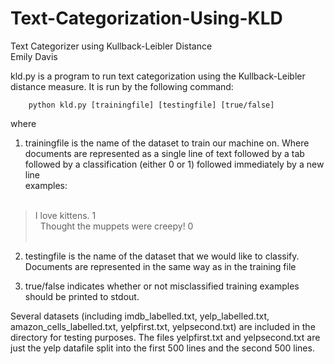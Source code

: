 # Text-Categorization-Using-KLD
Text Categorizer using Kullback-Leibler Distance </br>
Emily Davis

kld.py is a program to run text categorization using the
Kullback-Leibler distance measure.  It is run by the
following command:

        python kld.py [trainingfile] [testingfile] [true/false]

where
        
1. trainingfile is the name of the dataset to train our
machine on.  Where documents are represented as
a single line of text followed by a tab followed by
a classification (either 0 or 1) followed immediately
by a new line </br>
examples:
</br> </br>
> I love kittens. 1  </br>
> &nbsp; Thought the muppets were creepy!        0
</br> </br>
        
2. testingfile is the name of the dataset that we would
like to classify.  Documents are represented in the
same way as in the training file
        
3. true/false indicates whether or not misclassified
training examples should be printed to stdout.

Several datasets (including imdb_labelled.txt,
yelp_labelled.txt, amazon_cells_labelled.txt,
yelpfirst.txt, yelpsecond.txt)
are included in the directory for testing purposes.
The files yelpfirst.txt and yelpsecond.txt are just the
yelp datafile split into the first 500 lines and the 
second 500 lines.
